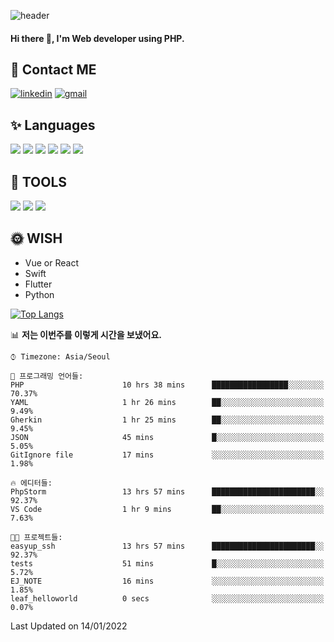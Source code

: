 ![header](https://capsule-render.vercel.app/api?type=waving&color=auto&height=300&section=header&text=EINEE&fontSize=90&animation=twinkling)

#### Hi there 👋, I'm <b>Web developer</b> using PHP. ####

<!--
- 🔭 I’m currently working on Uniwill
- 🌱 I’m currently learning Vue or React or Python.
-->

<!---#### I am PHP developer --->

## 💌 Contact ME ###
[<img src='https://img.shields.io/badge/-EunjiKo-%230A66C2?style=flat-square&logo=LinkedIn&logoColor=white' alt='linkedin'>](https://www.linkedin.com/in/https://www.linkedin.com/in/eunji-ko-00a907164//)  [<img src='https://img.shields.io/badge/-einee214%40gmail.com-%23EA4335?style=flat-square&logo=Gmail&logoColor=white' alt='gmail'>](einee214@gmail.com)  


## ✨ Languages
<img src='https://img.shields.io/badge/-PHP-%23777BB4?style=for-the-badge&logo=PHP&logoColor=white'> <img src='https://img.shields.io/badge/-Laravel-%23FF2D20?style=for-the-badge&logo=Laravel&logoColor=white'> <img src='https://img.shields.io/badge/Jquery-%230769AD?style=for-the-badge&logo=Jquery&logoColor=white'> <img src='https://img.shields.io/badge/CSS3-%231572B6?style=for-the-badge&logo=CSS3&logoColor=white'> <img src='https://img.shields.io/badge/Bootstrap-%237952B3?style=for-the-badge&logo=Bootstrap&logoColor=white' > <img src='https://img.shields.io/badge/MySQL-%234479A1?style=for-the-badge&logo=MySQL&logoColor=white' >

## 🌷 TOOLS
<img src='https://img.shields.io/badge/PHPSTORM-%23000000?style=for-the-badge&logo=PhpStorm&logoColor=white' > <img src='https://img.shields.io/badge/GitLab-%23FCA121?style=for-the-badge&logo=GitLab&logoColor=white' > <img src='https://img.shields.io/badge/GitHub-%23181717?style=for-the-badge&logo=GitHub&logoColor=white'>


## 🌞 WISH
- Vue or React
- Swift
- Flutter
- Python


[![Top Langs](https://github-readme-stats.vercel.app/api/top-langs/?username=ein214&layout=compact)](https://github.com/anuraghazra/github-readme-stats)

<!--START_SECTION:waka-->
📊 **저는 이번주를 이렇게 시간을 보냈어요.** 

```text
⌚︎ Timezone: Asia/Seoul

💬 프로그래밍 언어들: 
PHP                      10 hrs 38 mins      █████████████████░░░░░░░░   70.37% 
YAML                     1 hr 26 mins        ██░░░░░░░░░░░░░░░░░░░░░░░   9.49% 
Gherkin                  1 hr 25 mins        ██░░░░░░░░░░░░░░░░░░░░░░░   9.45% 
JSON                     45 mins             █░░░░░░░░░░░░░░░░░░░░░░░░   5.05% 
GitIgnore file           17 mins             ░░░░░░░░░░░░░░░░░░░░░░░░░   1.98%

🔥 에디터들: 
PhpStorm                 13 hrs 57 mins      ███████████████████████░░   92.37% 
VS Code                  1 hr 9 mins         ██░░░░░░░░░░░░░░░░░░░░░░░   7.63%

🐱‍💻 프로젝트들: 
easyup_ssh               13 hrs 57 mins      ███████████████████████░░   92.37% 
tests                    51 mins             █░░░░░░░░░░░░░░░░░░░░░░░░   5.72% 
EJ_NOTE                  16 mins             ░░░░░░░░░░░░░░░░░░░░░░░░░   1.85% 
leaf_helloworld          0 secs              ░░░░░░░░░░░░░░░░░░░░░░░░░   0.07%

```


 Last Updated on 14/01/2022
<!--END_SECTION:waka-->

<!---![GitHub stats](https://github-readme-stats.vercel.app/api?username=ein214&show_icons=true&theme=dracula)  --->



